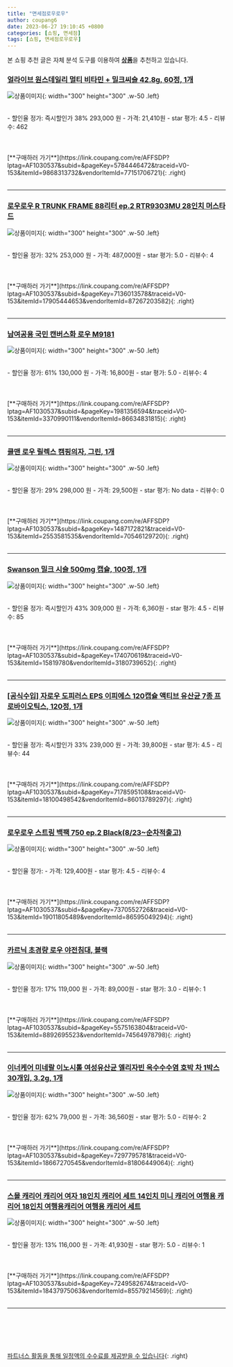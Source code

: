 ```yaml
---
title: "면세점로우로우"
author: coupang6
date: 2023-06-27 19:10:45 +0800
categories: [쇼핑, 면세점]
tags: [쇼핑, 면세점로우로우]
---
```


본 쇼핑 추천 글은 자체 분석 도구를 이용하여 [**상품**](https://link.coupang.com/a/bao1ui)을 추천하고 있습니다.

### [얼라이브 원스데일리 멀티 비타민 + 밀크씨슬 42.8g, 60정, 1개](https://link.coupang.com/re/AFFSDP?lptag=AF1030537&subid=&pageKey=5784446472&traceid=V0-153&itemId=9868313732&vendorItemId=77151706721)

![상품이미지](https://thumbnail9.coupangcdn.com/thumbnails/remote/230x230ex/image/retail/images/4796852692811898-4c68c264-16b5-4e8a-993a-99d2d57bb080.jpg){: width="300" height="300" .w-50 .left}


<br>
- 할인율 정가: 즉시할인가 38%  293,000   원
- 가격: 21,410원
- star 평가: 4.5
- 리뷰수: 462
<br>
<br>
<br>
<br>
[**구매하러 가기**](https://link.coupang.com/re/AFFSDP?lptag=AF1030537&subid=&pageKey=5784446472&traceid=V0-153&itemId=9868313732&vendorItemId=77151706721){: .right}
<br>
<br>

---

### [로우로우 R TRUNK FRAME 88리터 ep.2 RTR9303MU 28인치 머스타드](https://link.coupang.com/re/AFFSDP?lptag=AF1030537&subid=&pageKey=7136013578&traceid=V0-153&itemId=17905444653&vendorItemId=87267203582)

![상품이미지](https://thumbnail9.coupangcdn.com/thumbnails/remote/230x230ex/image/vendor_inventory/a737/7c5ec2d06dc9b76e98db80adbf667e0dc93949b3d1577c0780f4915bbfcb.jpg){: width="300" height="300" .w-50 .left}


<br>
- 할인율 정가: 32%  253,000   원
- 가격: 487,000원
- star 평가: 5.0
- 리뷰수: 4
<br>
<br>
<br>
<br>
[**구매하러 가기**](https://link.coupang.com/re/AFFSDP?lptag=AF1030537&subid=&pageKey=7136013578&traceid=V0-153&itemId=17905444653&vendorItemId=87267203582){: .right}
<br>
<br>

---

### [남여공용 국민 캔버스화 로우 M9181](https://link.coupang.com/re/AFFSDP?lptag=AF1030537&subid=&pageKey=1981356594&traceid=V0-153&itemId=3370990111&vendorItemId=86634831815)

![상품이미지](https://thumbnail8.coupangcdn.com/thumbnails/remote/230x230ex/image/vendor_inventory/3305/c82c5d844a1f80e5a49f96b3175aeb12aee2438bcd67990f0be0c779acd7.jpg){: width="300" height="300" .w-50 .left}


<br>
- 할인율 정가: 61%  130,000   원
- 가격: 16,800원
- star 평가: 5.0
- 리뷰수: 4
<br>
<br>
<br>
<br>
[**구매하러 가기**](https://link.coupang.com/re/AFFSDP?lptag=AF1030537&subid=&pageKey=1981356594&traceid=V0-153&itemId=3370990111&vendorItemId=86634831815){: .right}
<br>
<br>

---

### [쿨맨 로우 릴렉스 캠핑의자, 그린, 1개](https://link.coupang.com/re/AFFSDP?lptag=AF1030537&subid=&pageKey=1487172821&traceid=V0-153&itemId=2553581535&vendorItemId=70546129720)

![상품이미지](https://thumbnail9.coupangcdn.com/thumbnails/remote/230x230ex/image/retail/images/1929807040569-5a02e56b-0fa3-4e87-82c0-e59d3030c67f.jpg){: width="300" height="300" .w-50 .left}


<br>
- 할인율 정가: 29%  298,000   원
- 가격: 29,500원
- star 평가: No data
- 리뷰수: 0
<br>
<br>
<br>
<br>
[**구매하러 가기**](https://link.coupang.com/re/AFFSDP?lptag=AF1030537&subid=&pageKey=1487172821&traceid=V0-153&itemId=2553581535&vendorItemId=70546129720){: .right}
<br>
<br>

---

### [Swanson 밀크 시슬 500mg 캡슐, 100정, 1개](https://link.coupang.com/re/AFFSDP?lptag=AF1030537&subid=&pageKey=174070619&traceid=V0-153&itemId=15819780&vendorItemId=3180739652)

![상품이미지](https://thumbnail7.coupangcdn.com/thumbnails/remote/230x230ex/image/vendor_inventory/images/2019/03/25/9/2/32dfe0dd-0466-4ca2-97e3-9b8ffdff632f.JPG){: width="300" height="300" .w-50 .left}


<br>
- 할인율 정가: 즉시할인가 43%  309,000   원
- 가격: 6,360원
- star 평가: 4.5
- 리뷰수: 85
<br>
<br>
<br>
<br>
[**구매하러 가기**](https://link.coupang.com/re/AFFSDP?lptag=AF1030537&subid=&pageKey=174070619&traceid=V0-153&itemId=15819780&vendorItemId=3180739652){: .right}
<br>
<br>

---

### [[공식수입] 자로우 도피러스 EPS 이피에스 120캡슐 액티브 유산균 7종 프로바이오틱스, 120정, 1개](https://link.coupang.com/re/AFFSDP?lptag=AF1030537&subid=&pageKey=7178595108&traceid=V0-153&itemId=18100498542&vendorItemId=86013789297)

![상품이미지](https://thumbnail9.coupangcdn.com/thumbnails/remote/230x230ex/image/vendor_inventory/be50/7b8bf9289fa90ff83096c3e611bc444a3e5d745ae705a34896f337d3b511.png){: width="300" height="300" .w-50 .left}


<br>
- 할인율 정가: 즉시할인가 33%  239,000   원
- 가격: 39,800원
- star 평가: 4.5
- 리뷰수: 44
<br>
<br>
<br>
<br>
[**구매하러 가기**](https://link.coupang.com/re/AFFSDP?lptag=AF1030537&subid=&pageKey=7178595108&traceid=V0-153&itemId=18100498542&vendorItemId=86013789297){: .right}
<br>
<br>

---

### [로우로우 스트링 백팩 750 ep.2 Black(8/23~순차적출고)](https://link.coupang.com/re/AFFSDP?lptag=AF1030537&subid=&pageKey=7370552726&traceid=V0-153&itemId=19011805489&vendorItemId=86595049294)

![상품이미지](https://thumbnail10.coupangcdn.com/thumbnails/remote/230x230ex/image/vendor_inventory/c6d6/1092090a92181d6f3864b4e9a92fbd02569442b8aa08947dfa0305dcbc25.jpg){: width="300" height="300" .w-50 .left}


<br>
- 할인율 정가: 
- 가격: 129,400원
- star 평가: 4.5
- 리뷰수: 4
<br>
<br>
<br>
<br>
[**구매하러 가기**](https://link.coupang.com/re/AFFSDP?lptag=AF1030537&subid=&pageKey=7370552726&traceid=V0-153&itemId=19011805489&vendorItemId=86595049294){: .right}
<br>
<br>

---

### [카르닉 초경량 로우 야전침대, 블랙](https://link.coupang.com/re/AFFSDP?lptag=AF1030537&subid=&pageKey=5575163804&traceid=V0-153&itemId=8892695523&vendorItemId=74564978798)

![상품이미지](https://thumbnail8.coupangcdn.com/thumbnails/remote/230x230ex/image/vendor_inventory/3f8d/bdbb0b4f8c14e4fff5cc119c394db270a74c2f6a27405645d29838351d7f.jpg){: width="300" height="300" .w-50 .left}


<br>
- 할인율 정가: 17%  119,000   원
- 가격: 89,000원
- star 평가: 3.0
- 리뷰수: 1
<br>
<br>
<br>
<br>
[**구매하러 가기**](https://link.coupang.com/re/AFFSDP?lptag=AF1030537&subid=&pageKey=5575163804&traceid=V0-153&itemId=8892695523&vendorItemId=74564978798){: .right}
<br>
<br>

---

### [이너케어 미네랄 이노시톨 여성유산균 엘리자빈 옥수수수염 호박 차 1박스 30개입, 3.2g, 1개](https://link.coupang.com/re/AFFSDP?lptag=AF1030537&subid=&pageKey=7297795781&traceid=V0-153&itemId=18667270545&vendorItemId=81806449064)

![상품이미지](https://thumbnail10.coupangcdn.com/thumbnails/remote/230x230ex/image/vendor_inventory/6c76/49504d2822620dea6f22bf3d507dc87a0cb881e7365eaa928dde5d555d3d.jpg){: width="300" height="300" .w-50 .left}


<br>
- 할인율 정가: 62%  79,000   원
- 가격: 36,560원
- star 평가: 5.0
- 리뷰수: 2
<br>
<br>
<br>
<br>
[**구매하러 가기**](https://link.coupang.com/re/AFFSDP?lptag=AF1030537&subid=&pageKey=7297795781&traceid=V0-153&itemId=18667270545&vendorItemId=81806449064){: .right}
<br>
<br>

---

### [스몰 캐리어 캐리어 여자 18인치 캐리어 세트 14인치 미니 캐리어 여행용 캐리어 18인치 여행용캐리어 여행용 캐리어 세트](https://link.coupang.com/re/AFFSDP?lptag=AF1030537&subid=&pageKey=7249582674&traceid=V0-153&itemId=18437975063&vendorItemId=85579214569)

![상품이미지](https://thumbnail7.coupangcdn.com/thumbnails/remote/230x230ex/image/vendor_inventory/249d/fe9df8764c227abf251a8625ff39dd9056b5686a859670b1d412355da102.png){: width="300" height="300" .w-50 .left}


<br>
- 할인율 정가: 13%  116,000   원
- 가격: 41,930원
- star 평가: 5.0
- 리뷰수: 1
<br>
<br>
<br>
<br>
[**구매하러 가기**](https://link.coupang.com/re/AFFSDP?lptag=AF1030537&subid=&pageKey=7249582674&traceid=V0-153&itemId=18437975063&vendorItemId=85579214569){: .right}
<br>
<br>

---
<br><br><br><br><br> [파트너스 활동을 통해 일정액의 수수료를 제공받을 수 있습니다](https://link.coupang.com/a/bao1ui){: .right}